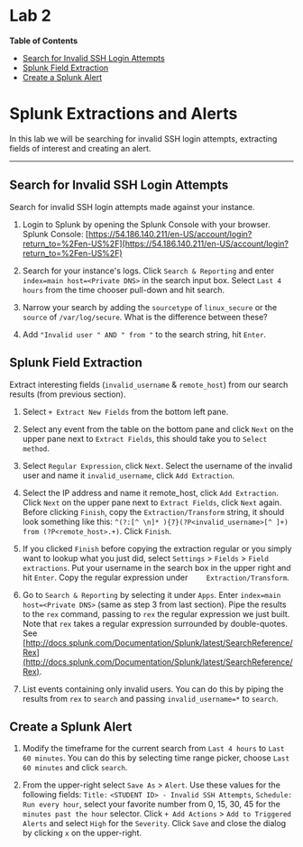 # Lab 2

**Table of Contents**

- [Search for Invalid SSH Login Attempts](##search-for-invalid-ssh-login-attempts)
- [Splunk Field Extraction](##splunk-field-extraction)
- [Create a Splunk Alert](##create-a-splunk-alert)


# Splunk Extractions and Alerts

In this lab we will be searching for invalid SSH login attempts, extracting fields of interest and creating an alert.

---

## Search for Invalid SSH Login Attempts

Search for invalid SSH login attempts made against your instance.

1. Login to Splunk by opening the Splunk Console with your browser. Splunk Console: [https://54.186.140.211/en-US/account/login?return_to=%2Fen-US%2F](https://54.186.140.211/en-US/account/login?return_to=%2Fen-US%2F)

2. Search for your instance's logs. Click `Search & Reporting` and enter `index=main host=<Private DNS>` in the search input box. Select `Last 4 hours` from the time chooser pull-down and hit search.

3. Narrow your search by adding the `sourcetype` of `linux_secure` or the `source` of `/var/log/secure`. What is the difference between these?

4. Add `"Invalid user " AND " from "` to the search string, hit `Enter`.

## Splunk Field Extraction

Extract interesting fields (`invalid_username` & `remote_host`) from our search results (from previous section).

1. Select `+ Extract New Fields` from the bottom left pane.

2. Select any event from the table on the bottom pane and click `Next` on the upper pane next to `Extract Fields`, this should take you to `Select method`.

3. Select `Regular Expression`, click `Next`. Select the username of the invalid user and name it `invalid_username`, click `Add Extraction`.

4. Select the IP address and name it remote_host, click `Add Extraction`. Click `Next` on the upper pane next to `Extract Fields`, click `Next` again. Before clicking `Finish`, copy the `Extraction/Transform` string, it should look something like this: `^(?:[^ \n]* ){7}(?P<invalid_username>[^ ]+) from (?P<remote_host>.+)`. Click `Finish`.

5. If you clicked `Finish` before copying the extraction regular or you simply want to lookup what you just did, select `Settings` > `Fields` > `Field extractions`. Put your username in the search box in the upper right and hit `Enter`. Copy the regular expression under ` 	Extraction/Transform`.

6. Go to `Search & Reporting` by selecting it under `Apps`. Enter `index=main host=<Private DNS>` (same as step 3 from last section). Pipe the results to the `rex` command, passing to `rex` the regular expression we just built. Note that `rex` takes a regular expression surrounded by double-quotes. See [http://docs.splunk.com/Documentation/Splunk/latest/SearchReference/Rex](http://docs.splunk.com/Documentation/Splunk/latest/SearchReference/Rex).

7. List events containing only invalid users. You can do this by piping the results from `rex` to `search` and passing `invalid_username=*` to `search`.

## Create a Splunk Alert

1. Modify the timeframe for the current search from `Last 4 hours` to `Last 60 minutes`. You can do this by selecting time range picker, choose `Last 60 minutes` and click `search`.

2. From the upper-right select `Save As` > `Alert`. Use these values for the following fields: `Title:` `<STUDENT ID> - Invalid SSH Attempts`, `Schedule:` `Run every hour`, select your favorite number from 0, 15, 30, 45 for the `minutes past the hour` selector. Click `+ Add Actions` > `Add to Triggered Alerts` and select `High` for the `Severity`. Click `Save` and close the dialog by clicking `x` on the upper-right.
